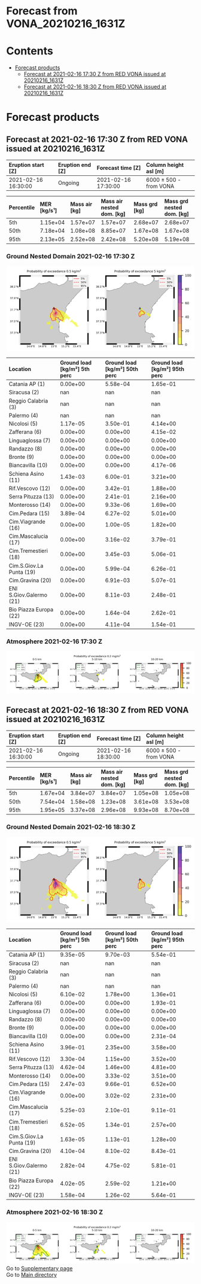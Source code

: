 
Forecast from VONA_20210216_1631Z
=================================

Contents
========

* [Forecast products](#forecast-products)
	* [Forecast at 2021-02-16 17:30 Z from RED VONA issued at 20210216_1631Z](#forecast-at-2021-02-16-1730-z-from-red-vona-issued-at-20210216_1631z)
	* [Forecast at 2021-02-16 18:30 Z from RED VONA issued at 20210216_1631Z](#forecast-at-2021-02-16-1830-z-from-red-vona-issued-at-20210216_1631z)

# Forecast products

## Forecast at 2021-02-16 17:30 Z from RED VONA issued at 20210216_1631Z
  

|Eruption start [Z]|Eruption end [Z]|Forecast time [Z]|Column height asl [m]|
| :--- | :--- | :--- | :--- |
|2021-02-16 16:30:00|Ongoing|2021-02-16 17:30:00|6000 ± 500 - from VONA|
  
  

|Percentile|MER [kg/s¹]|Mass air [kg]|Mass air nested dom. [kg]|Mass grd [kg]|Mass grd nested dom. [kg]|
| :--- | :--- | :--- | :--- | :--- | :--- |
|5th|1.15e+04|1.57e+07|1.57e+07|2.68e+07|2.68e+07|
|50th|7.18e+04|1.08e+08|8.85e+07|1.67e+08|1.67e+08|
|95th|2.13e+05|2.52e+08|2.42e+08|5.20e+08|5.19e+08|
  

### Ground Nested Domain 2021-02-16 17:30 Z
  
![](./figures/probability_grd_2021_02_16_1730_grid_1_1.png)  
  
  
  
  
  
  
  
  
  
  
  
  
  
  
  
  
  
  
  
  
  
  

|Location|Ground load [kg/m²] 5th perc|Ground load [kg/m²] 50th perc|Ground load [kg/m²] 95th perc|
| :--- | :--- | :--- | :--- |
|Catania AP (1)|0.00e+00|5.58e-04|1.65e-01|
|Siracusa (2)|nan|nan|nan|
|Reggio Calabria (3)|nan|nan|nan|
|Palermo (4)|nan|nan|nan|
|Nicolosi (5)|1.17e-05|3.50e-01|4.14e+00|
|Zafferana (6)|0.00e+00|0.00e+00|4.15e-02|
|Linguaglossa (7)|0.00e+00|0.00e+00|0.00e+00|
|Randazzo (8)|0.00e+00|0.00e+00|0.00e+00|
|Bronte (9)|0.00e+00|0.00e+00|0.00e+00|
|Biancavilla (10)|0.00e+00|0.00e+00|4.17e-06|
|Schiena Asino (11)|1.43e-03|6.00e-01|3.21e+00|
|Rif.Vescovo (12)|0.00e+00|3.42e-01|1.88e+00|
|Serra Pituzza (13)|0.00e+00|2.41e-01|2.16e+00|
|Monterosso (14)|0.00e+00|9.33e-06|1.69e+00|
|Cim.Pedara (15)|3.89e-04|6.27e-02|5.01e+00|
|Cim.Viagrande (16)|0.00e+00|1.00e-05|1.82e+00|
|Cim.Mascalucia (17)|0.00e+00|3.16e-02|3.79e-01|
|Cim.Tremestieri (18)|0.00e+00|3.45e-03|5.06e-01|
|Cim.S.Giov.La Punta (19)|0.00e+00|5.99e-04|6.26e-01|
|Cim.Gravina (20)|0.00e+00|6.91e-03|5.07e-01|
|ENI S.Giov.Galermo (21)|0.00e+00|8.11e-03|2.48e-01|
|Bio Piazza Europa (22)|0.00e+00|1.64e-04|2.62e-01|
|INGV-OE (23)|0.00e+00|4.11e-04|1.54e-01|
  

### Atmosphere 2021-02-16 17:30 Z
  
![](./figures/probability_air_2021_02_16_1730_grid_2_conclev_1_1.png)
## Forecast at 2021-02-16 18:30 Z from RED VONA issued at 20210216_1631Z
  

|Eruption start [Z]|Eruption end [Z]|Forecast time [Z]|Column height asl [m]|
| :--- | :--- | :--- | :--- |
|2021-02-16 16:30:00|Ongoing|2021-02-16 18:30:00|6000 ± 500 - from VONA|
  
  

|Percentile|MER [kg/s¹]|Mass air [kg]|Mass air nested dom. [kg]|Mass grd [kg]|Mass grd nested dom. [kg]|
| :--- | :--- | :--- | :--- | :--- | :--- |
|5th|1.67e+04|3.84e+07|3.84e+07|1.05e+08|1.05e+08|
|50th|7.54e+04|1.58e+08|1.23e+08|3.61e+08|3.53e+08|
|95th|1.95e+05|3.37e+08|2.96e+08|9.93e+08|8.70e+08|
  

### Ground Nested Domain 2021-02-16 18:30 Z
  
![](./figures/probability_grd_2021_02_16_1830_grid_1_2.png)  
  
  
  
  
  
  
  
  
  
  
  
  
  
  
  
  
  
  
  
  
  
  

|Location|Ground load [kg/m²] 5th perc|Ground load [kg/m²] 50th perc|Ground load [kg/m²] 95th perc|
| :--- | :--- | :--- | :--- |
|Catania AP (1)|9.35e-05|9.70e-03|5.54e-01|
|Siracusa (2)|nan|nan|nan|
|Reggio Calabria (3)|nan|nan|nan|
|Palermo (4)|nan|nan|nan|
|Nicolosi (5)|6.10e-02|1.78e+00|1.36e+01|
|Zafferana (6)|0.00e+00|0.00e+00|1.93e-01|
|Linguaglossa (7)|0.00e+00|0.00e+00|0.00e+00|
|Randazzo (8)|0.00e+00|0.00e+00|0.00e+00|
|Bronte (9)|0.00e+00|0.00e+00|0.00e+00|
|Biancavilla (10)|0.00e+00|0.00e+00|2.31e-04|
|Schiena Asino (11)|3.96e-01|2.35e+00|3.58e+00|
|Rif.Vescovo (12)|3.30e-04|1.15e+00|3.52e+00|
|Serra Pituzza (13)|4.62e-04|1.46e+00|4.81e+00|
|Monterosso (14)|0.00e+00|3.33e-02|3.51e+00|
|Cim.Pedara (15)|2.47e-03|9.66e-01|6.52e+00|
|Cim.Viagrande (16)|0.00e+00|3.02e-02|2.31e+00|
|Cim.Mascalucia (17)|5.25e-03|2.10e-01|9.11e-01|
|Cim.Tremestieri (18)|6.52e-05|1.34e-01|2.57e+00|
|Cim.S.Giov.La Punta (19)|1.63e-05|1.13e-01|1.28e+00|
|Cim.Gravina (20)|4.10e-04|8.10e-02|8.43e-01|
|ENI S.Giov.Galermo (21)|2.82e-04|4.75e-02|5.81e-01|
|Bio Piazza Europa (22)|4.02e-05|2.59e-02|1.21e+00|
|INGV-OE (23)|1.58e-04|1.26e-02|5.64e-01|
  

### Atmosphere 2021-02-16 18:30 Z
  
![](./figures/probability_air_2021_02_16_1830_grid_2_conclev_1_2.png)  
Go to [Supplementary page](Supplementary_page.md)  
Go to [Main directory](https://github.com/federicapardini/Real_time_ash_forecast)